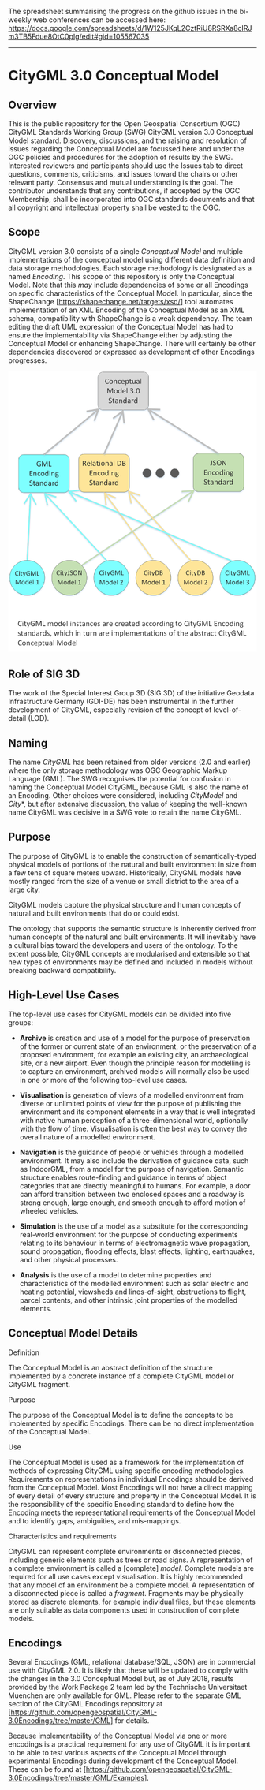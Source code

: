 The spreadsheet summarising the progress on the github issues in the bi-weekly web conferences can be accessed here: https://docs.google.com/spreadsheets/d/1W125JKqL2CztRiU8RSRXa8cIRJm3TB5Fdue8OtC0pIg/edit#gid=105567035

---

CityGML 3.0 Conceptual Model
===========
Overview
--
This is the public repository for the Open Geospatial Consortium (OGC) CityGML Standards Working Group (SWG) CityGML version 3.0 Conceptual Model standard. 
Discovery, discussions, and the raising and resolution of issues regarding the Conceptual Model are focussed here and under the OGC policies and procedures for the adoption of results by the SWG.
Interested reviewers and participants should use the Issues tab to direct questions, comments, criticisms, and issues toward the chairs or other relevant party. Consensus and mutual understanding is the goal. 
The contributor understands that any contributions, if accepted by the OGC Membership, shall be incorporated into OGC standards documents and that all copyright and intellectual property shall be vested to the OGC.

Scope
--

CityGML version 3.0 consists of a single *Conceptual Model* and multiple implementations of the conceptual model using different data definition and data storage methodologies. Each storage methodology is designated as a named *Encoding*. This scope of this repository is only the Conceptual Model. Note that this *may* include dependencies of some or all Encodings on specific characteristics of the Conceptual Model. In particular, since the ShapeChange 
[https://shapechange.net/targets/xsd/]
 tool automates implementation of an XML Encoding of the Conceptual Model as an XML schema, compatibility with ShapeChange is a weak dependency. The team editing the draft UML expression of the Conceptual Model has had to ensure the implementability via ShapeChange either by adjusting the Conceptual Model or enhancing ShapeChange. There will certainly be other dependencies discovered or expressed as development of other Encodings progresses. 

![CityGML Overview](CityModelA.png)

Role of SIG 3D
--

The work of the Special Interest Group 3D (SIG 3D) of the initiative Geodata  Infrastructure Germany (GDI-DE) has been instrumental in the further development of CityGML, especially revision of the concept of level-of-detail (LOD).

Naming
--

The name *CityGML* has been retained from older versions (2.0 and earlier) where the only storage methodology was OGC Geographic Markup Language (GML). The SWG recognises the potential for confusion in naming the Conceptual Model CityGML, because GML is also the name of an Encoding. Other choices were considered, including *CityModel* and *City**, but after extensive discussion, the value of keeping the well-known name CityGML was decisive in a SWG vote to retain the name CityGML.

Purpose
--

The purpose of CityGML is to enable the construction of semantically-typed physical models of portions of the natural and built environment in size from a few tens of square meters upward. Historically, CityGML models have mostly ranged from the size of a venue or small district to the area of a large city. 

CityGML models capture the physical structure and human concepts of natural and built environments that do or could exist.

The ontology that supports the semantic structure is inherently derived from human concepts of the natural and built environments. It will inevitably have a cultural bias toward the developers and users of the ontology. To the extent possible, CityGML concepts are modularised and extensible so that new types of environments may be defined and included in models without breaking backward compatibility.


High-Level Use Cases
--

The top-level use cases for CityGML models can be divided into five groups:

- **Archive** is creation and use of a model for the purpose of preservation of the former or current state of an environment, or the preservation of a proposed environment, for example an existing city, an archaeological site, or a new airport. Even though the principle reason for modelling is to capture an environment, archived models will normally also be used in one or more of the following top-level use cases.
- **Visualisation** is generation of views of a modelled environment from diverse or unlimited points of view for the purpose of publishing the environment and its component elements in a way that is well integrated with native human perception of a three-dimensional world, optionally with the flow of time. Visualisation is often the best way to convey the overall nature of a modelled environment.

- **Navigation** is the guidance of people or vehicles through a modelled environment. It may also include the derivation of guidance data, such as IndoorGML, from a model for the purpose of navigation. Semantic structure enables route-finding and guidance in terms of object categories that are directly meaningful to humans. For example, a door can afford transition between two enclosed spaces and a roadway is strong enough, large enough, and smooth enough to afford motion of wheeled vehicles.

- **Simulation** is the use of a model as a substitute for the corresponding real-world environment for the purpose of conducting experiments relating to its behaviour in terms of electromagnetic wave propagation, sound propagation, flooding effects, blast effects, lighting, earthquakes, and other physical processes.

- **Analysis** is the use of a model to determine properties and characteristics of the modelled environment such as solar electric and heating potential, viewsheds and lines-of-sight, obstructions to flight, parcel contents, and other intrinsic joint properties of the modelled elements.

Conceptual Model Details
---

Definition

The Conceptual Model is an abstract definition of the structure implemented by a concrete instance of a complete CityGML model or CityGML fragment.

Purpose

The purpose of the Conceptual Model is to define the concepts to be implemented by specific Encodings. There can be no direct implementation of the Conceptual Model.

Use

The Conceptual Model is used as a framework for the implementation of methods of expressing CityGML using specific encoding methodologies. Requirements on representations in individual Encodings should be derived from the Conceptual Model. Most Encodings will not have a direct mapping of every detail of every structure and property in the Conceptual Model. It is the responsibility of the specific Encoding standard to define how the Encoding meets the representational requirements of the Conceptual Model and to identify gaps, ambiguities, and mis-mappings.

Characteristics and requirements

CityGML can represent complete environments or disconnected pieces, including generic elements such as trees or road signs. A representation of a complete environment is called a [complete] *model*. Complete models are required for all use cases except visualisation. It is highly recommended that any model of an environment be a complete model.
A representation of a disconnected piece is called a *fragment*.  Fragments may be physically stored as discrete elements, for example individual files, but these elements are only suitable as data components used in construction of complete models. 

Encodings
--

Several Encodings (GML, relational database/SQL, JSON) are in commercial use with CityGML 2.0. It is likely that these will be updated to comply with the changes in the 3.0 Conceptual Model but, as of July 2018, results provided by the Work Package 2 team led by the Technische Universitaet Muenchen are only available for GML. Please refer to the separate GML section of the CityGML Encodings repository at [https://github.com/opengeospatial/CityGML-3.0Encodings/tree/master/GML] for details. 

Because implementability of the Conceptual Model via one or more encodings is a practical requirement for any use of CityGML it is important to be able to test various aspects of the Conceptual Model through experimental Encodings during development of the Conceptual Model. These can be found at [https://github.com/opengeospatial/CityGML-3.0Encodings/tree/master/GML/Examples].

